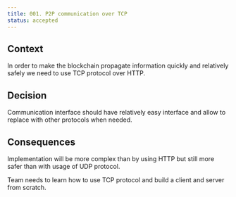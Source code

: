 ```yaml
---
title: 001. P2P communication over TCP
status: accepted
---
```


## Context

In order to make the blockchain propagate information quickly and relatively safely we need to use TCP protocol over HTTP.

## Decision

Communication interface should have relatively easy interface and allow to replace with other protocols when needed.

## Consequences

Implementation will be more complex than by using HTTP but still more safer than with usage of UDP protocol.

Team needs to learn how to use TCP protocol and build a client and server from scratch.
